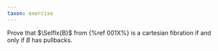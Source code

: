 ```yaml
---
taxon: exercise
---
```


Prove that $\SelfIx{B}$ from {%ref 001X%} is a cartesian fibration if and only if $B$ has pullbacks.

